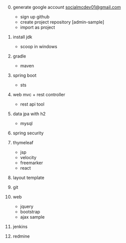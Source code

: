 0. generate google account
    socialmcdev01@gmail.com
    - sign up github
    - create project repository [admin-sample]
    - import as project

1. install jdk
    - scoop in windows
2. gradle
    - maven
3. spring boot
    - sts
4. web mvc + rest controller
    - rest api tool
5. data jpa with h2
    - mysql
6. spring security
7. thymeleaf
    - jsp
    - velocity
    - freemarker
    - react
8. layout template
9. git

10. web
    - jquery
    - bootstrap
    - ajax sample

11. jenkins
12. redmine